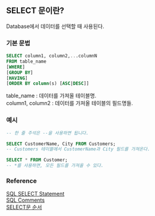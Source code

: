 ## SELECT 문이란?
Database에서 데이터를 선택할 때 사용된다.

### 기본 문법

```sql
SELECT column1, column2,...columnN 
FROM table_name
[WHERE]
[GROUP BY]
[HAVING]
[ORDER BY column(s) [ASC|DESC]]
```
table_name : 데이터를 가져올 테이블명.<br>
column1, column2 : 데이터를 가져올 테이블의 필드명들.<br>

### 예시
```sql
-- 한 줄 주석은 --을 사용하면 됩니다.

SELECT CustomerName, City FROM Customers;
-- Customers 테이블에서 CustomerName과 City 필드를 가져온다.

SELECT * FROM Customer;
-- *를 사용하면, 모든 필드를 가져올 수 있다.
```

### Reference
[SQL SELECT Statement](https://www.w3schools.com/sql/sql_select.asp)<br>
[SQL Comments](https://www.w3schools.com/sql/sql_comments.asp)<br>
[SELECT문 순서](https://www.tutorialsteacher.com/sql/sql-orderby)
